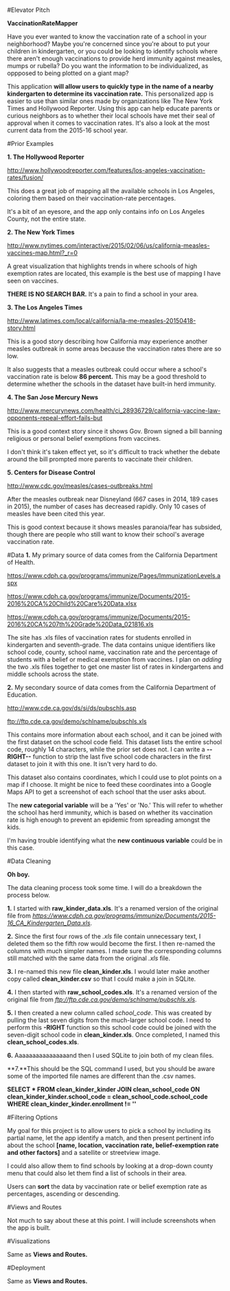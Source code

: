 #Elevator Pitch

**VaccinationRateMapper**

Have you ever wanted to know the vaccination rate of a school in your neighborhood? Maybe you're concerned since you're about to put your children in kindergarten, or you could be looking to identify schools where there aren't enough vaccinations to provide herd immunity against measles, mumps or rubella? Do you want the information to be individualized, as oppposed to being plotted on a giant map?

This application **will allow users to quickly type in the name of a nearby kindergarten to determine its vaccination rate.** This personalized app is easier to use than similar ones made by organizations like The New York Times and Hollywood Reporter. Using this app can help educate parents or curious neighbors as to whether their local schools have met their seal of approval when it comes to vaccination rates. It's also a look at the most current data from the 2015-16 school year.


#Prior Examples

**1. The Hollywood Reporter**

http://www.hollywoodreporter.com/features/los-angeles-vaccination-rates/fusion/

This does a great job of mapping all the available schools in Los Angeles, coloring them based on their vaccination-rate percentages.

It's a bit of an eyesore, and the app only contains info on Los Angeles County, not the entire state.


**2. The New York Times**

http://www.nytimes.com/interactive/2015/02/06/us/california-measles-vaccines-map.html?_r=0

A great visualization that highlights trends in where schools of high exemption rates are located, this example is the best use of mapping I have seen on vaccines.

**THERE IS NO SEARCH BAR.** It's a pain to find a school in your area.


**3. The Los Angeles Times**

http://www.latimes.com/local/california/la-me-measles-20150418-story.html

This is a good story describing how California may experience another measles outbreak in some areas because the vaccination rates there are so low. 

It also suggests that a measles outbreak could occur where a school's vaccination rate is below **86 percent.** This may be a good threshold to determine whether the schools in the dataset have built-in herd immunity.

**4. The San Jose Mercury News**

http://www.mercurynews.com/health/ci_28936729/california-vaccine-law-opponents-repeal-effort-fails-but

This is a good context story since it shows Gov. Brown signed a bill banning religious or personal belief exemptions from vaccines.

I don't think it's taken effect yet, so it's difficult to track whether the debate around the bill prompted more parents to vaccinate their children.

**5. Centers for Disease Control**

http://www.cdc.gov/measles/cases-outbreaks.html

After the measles outbreak near Disneyland (667 cases in 2014, 189 cases in 2015), the number of cases has decreased rapidly. Only 10 cases of measles have been cited this year.

This is good context because it shows measles paranoia/fear has subsided, though there are people who still want to know their school's average vaccination rate.


#Data
**1.** My primary source of data comes from the California Department of Health.

https://www.cdph.ca.gov/programs/immunize/Pages/ImmunizationLevels.aspx

https://www.cdph.ca.gov/programs/immunize/Documents/2015-2016%20CA%20Child%20Care%20Data.xlsx

https://www.cdph.ca.gov/programs/immunize/Documents/2015-2016%20CA%207th%20Grade%20Data_021816.xls


The site has .xls files of vaccination rates for students enrolled in kindergarten and seventh-grade. The data contains unique identifiers like school code, county, school name, vaccination rate and the percentage of students with a belief or medical exemption from vaccines. I plan on *adding* the two .xls files together to get one master list of rates in kindergartens and middle schools across the state.

**2.** My secondary source of data comes from the California Department of Education. 

http://www.cde.ca.gov/ds/si/ds/pubschls.asp

ftp://ftp.cde.ca.gov/demo/schlname/pubschls.xls

This contains more information about each school, and it can be joined with the first dataset on the school code field. This dataset lists the entire school code, roughly 14 characters, while the prior set does not. I can write a **--RIGHT--** function to strip the last five school code characters in the first dataset to join it with this one. It isn't very hard to do.

This dataset also contains coordinates, which I could use to plot points on a map if I choose. It might be nice to feed these coordinates into a Google Maps API to get a screenshot of each school that the user asks about.

The **new categorial variable** will be a 'Yes' or 'No.' This will refer to whether the school has herd immunity, which is based on whether its vaccination rate is high enough to prevent an epidemic from spreading amongst the kids.

I'm having trouble identifying what the **new continuous variable** could be in this case.

#Data Cleaning

**Oh boy.**

The data cleaning process took some time. I will do a breakdown the process below.

**1.** I started with **raw_kinder_data.xls**. It's a renamed version of the original file  from *https://www.cdph.ca.gov/programs/immunize/Documents/2015-16_CA_Kindergarten_Data.xls*.

**2.** Since the first four rows of the *.xls* file contain unnecessary text, I deleted them so the fifth row would become the first. I then re-named the columns with much simpler names. I made sure the corresponding columns still matched with the same data from the original *.xls* file.

**3.** I re-named this new file **clean_kinder.xls**. I would later make another copy called **clean_kinder.csv** so that I could make a join in SQLite.

**4.** I then started with **raw_school_codes.xls**. It's a renamed version of the original file from *ftp://ftp.cde.ca.gov/demo/schlname/pubschls.xls*.

**5.** I then created a new column called *school_code*. This was created by pulling the last seven digits from the much-larger school code. I need to perform this **-RIGHT** function so this school code could be joined with the seven-digit school code in **clean_kinder.xls**. Once completed, I named this **clean_school_codes.xls**.

**6.** Aaaaaaaaaaaaaaaand then I used SQLite to join both of my clean files.

**7.**This should be the SQL command I used, but you should be aware some of the imported file names are different than the .csv names.

**SELECT * 
FROM clean_kinder_kinder
JOIN clean_school_code
ON clean_kinder_kinder.school_code = clean_school_code.school_code
WHERE clean_kinder_kinder.enrollment != ''**


#Filtering Options

My goal for this project is to allow users to pick a school by including its partial name, let the app identify a match, and then present pertinent info about the school **[name, location, vaccination rate, belief-exemption rate and other factors]** and a satellite or streetview image.


I could also allow them to find schools by looking at a drop-down county menu that could also let them find a list of schools in their area.

Users can **sort** the data by vaccination rate or belief exemption rate as percentages, ascending or descending. 

#Views and Routes

Not much to say about these at this point. I will include screenshots when the app is built.

#Visualizations

Same as **Views and Routes.**

#Deployment

Same as **Views and Routes.**
